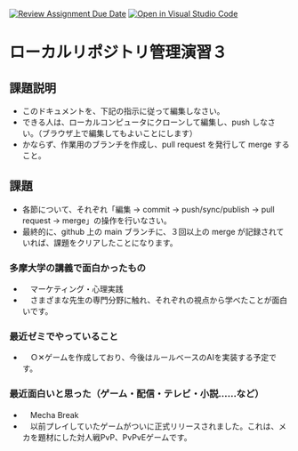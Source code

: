 [![Review Assignment Due Date](https://classroom.github.com/assets/deadline-readme-button-22041afd0340ce965d47ae6ef1cefeee28c7c493a6346c4f15d667ab976d596c.svg)](https://classroom.github.com/a/ljeawwh6)
[![Open in Visual Studio Code](https://classroom.github.com/assets/open-in-vscode-2e0aaae1b6195c2367325f4f02e2d04e9abb55f0b24a779b69b11b9e10269abc.svg)](https://classroom.github.com/online_ide?assignment_repo_id=19882501&assignment_repo_type=AssignmentRepo)
# ローカルリポジトリ管理演習３

## 課題説明
- このドキュメントを、下記の指示に従って編集しなさい。
- できる人は、ローカルコンピュータにクローンして編集し、push しなさい。（ブラウザ上で編集してもよいことにします）
- かならず、作業用のブランチを作成し、pull request を発行して merge すること。

## 課題
- 各節について、それぞれ「編集 → commit → push/sync/publish → pull request → merge」の操作を行いなさい。
- 最終的に、github 上の main ブランチに、３回以上の merge が記録されていれば、課題をクリアしたことになります。

### 多摩大学の講義で面白かったもの
- 　マーケティング・心理実践
- 　さまざまな先生の専門分野に触れ、それぞれの視点から学べたことが面白いです。

### 最近ゼミでやっていること
- 　Ｏ✕ゲームを作成しており、今後はルールベースのAIを実装する予定です。

### 最近面白いと思った（ゲーム・配信・テレビ・小説……など）
- 　Mecha Break
- 　以前プレイしていたゲームがついに正式リリースされました。これは、メカを題材にした対人戦PvP、PvPvEゲームです。

